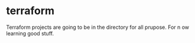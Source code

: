 # terraform
Terraform projects are going to be in the directory for all prupose. For n ow learning good stuff.
